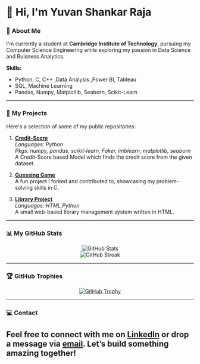 # 👋 Hi, I'm Yuvan Shankar Raja

### 🎯 **About Me**  
I'm currently a student at **Cambridge Institute of Technology**, pursuing my Computer Science Engineering while exploring my passion in Data Science and Buisness Analytics.

**Skills:**  
- Python, C, C++ ,Data Analysis ,Power BI, Tableau
- SQL, Machine Learning 
- Pandas, Numpy, Matplotlib, Seaborn, Scikit-Learn
---

### 🚀 **My Projects**  
Here's a selection of some of my public repositories:

1. **[Credit-Score](https://github.com/yuvan0309/Credit-Score)**  
   *Languages: Python*  
   *Pkgs: numpy, pandas, scikit-learn, Faker, imblearn, matplotlib, seaborn*  
   A Credit-Score based Model which finds the credit score from the given dataset.
   
3. **[Guessing Game](https://github.com/yuvan0309/-guessinggame)**  
   A fun project I forked and contributed to, showcasing my problem-solving skills in C.

4. **[Library Project](https://github.com/yuvan0309/library-project)**  
   *Languages: HTML,Python*  
   A small web-based library management system written in HTML.

---

### 📊 **My GitHub Stats**


<div align="center">
    <img src="https://github-readme-stats.vercel.app/api?username=Yuvan0309&show_icons=true&locale=en&theme=highcontrast" alt="GitHub Stats" />
</div>

<div align="center">
    <img src="https://github-readme-streak-stats.herokuapp.com/?user=Yuvan0309&theme=highcontrast" alt="GitHub Streak" />
</div>

---

### 🏆 **GitHub Trophies**
<div align="center">
    <a href="https://github.com/Yuvan0309">
        <img src="https://github-profile-trophy.vercel.app/?username=Yuvan0309&theme=calm&no-frame=true&margin-w=15&margin-h=15" alt="GitHub Trophy" />
    </a>
</div>

---
### 💻 **Contact**  
Feel free to connect with me on [LinkedIn](https://www.linkedin.com/in/yuvanshankarraja) or drop a message via [email](mailto:yuvan7480@gmail.com). Let’s build something amazing together!
---

